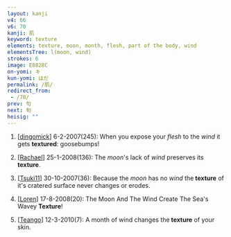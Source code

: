 ```yaml
---
layout: kanji
v4: 66
v6: 70
kanji: 肌
keyword: texture
elements: texture, moon, month, flesh, part of the body, wind
elementsTree: l(moon, wind)
strokes: 6
image: E8828C
on-yomi: キ
kun-yomi: はだ
permalink: /肌/
redirect_from:
 - /70/
prev: 句
next: 旬
heisig: ""
---
```


1) [<a href="http://kanji.koohii.com/profile/dingomick">dingomick</a>] 6-2-2007(245): When you expose your <em>flesh</em> to the <em>wind</em> it gets <strong>textured</strong>: goosebumps!

2) [<a href="http://kanji.koohii.com/profile/Rachael">Rachael</a>] 25-1-2008(136): The <em>moon</em>&#039;s lack of <em>wind</em> preserves its<strong> texture</strong>.

3) [<a href="http://kanji.koohii.com/profile/Tsuki11">Tsuki11</a>] 30-10-2007(36): Because the <em>moon</em> has no <em>wind</em> the<strong> texture</strong> of it&#039;s cratered surface never changes or erodes.

4) [<a href="http://kanji.koohii.com/profile/Loren">Loren</a>] 17-8-2008(20): The Moon And The Wind Create The Sea&#039;s Wavey <strong>Texture</strong>!

5) [<a href="http://kanji.koohii.com/profile/Teango">Teango</a>] 12-3-2010(7): A month of wind changes the<strong> texture</strong> of your skin.

